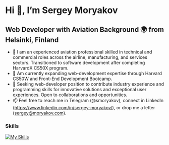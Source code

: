 # Hi 👋, I’m Sergey Moryakov
## Web Developer with Aviation Background 🌍 from Helsinki, Finland
- 👀 I am an experienced aviation professional skilled in technical and commercial roles across the airline, manufacturing, and services sectors. Transitioned to software development after completing HarvardX CS50X program. 
- 🌱 Am currently expanding web-development expertise through Harvard CS50W and Front-End Development Bootcamp. 
- 💞️ Seeking web-developer position to contribute industry experience and programming skills for innovative solutions and exceptional user experiences. Open to collaborations and opportunities.
- 📫 Feel free to reach me in Telegram (@smoryakov), connect in LinkedIn (https://www.linkedin.com/in/sergey-moryakov/), or drop me a letter (sergey@moryakov.com).
### Skills
[![My Skills](https://skillicons.dev/icons?i=vscode,c,html,css,js,bootstrap,figma,py,flask,sqlite,git,github,discord,instagram,linkedin)](https://skillicons.dev)

